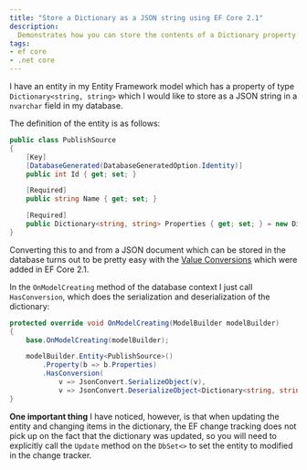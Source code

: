 ```yaml
---
title: "Store a Dictionary as a JSON string using EF Core 2.1"
description:
  Demonstrates how you can store the contents of a Dictionary property as a JSON document in your database when using EF Core 2.1
tags:
- ef core
- .net core
---
```


I have an entity in my Entity Framework model which has a property of type `Dictionary<string, string>` which I would like to store as a JSON string in a `nvarchar` field in my database.

The definition of the entity is as follows:

```csharp
public class PublishSource
{
    [Key]
    [DatabaseGenerated(DatabaseGeneratedOption.Identity)]
    public int Id { get; set; }

    [Required]
    public string Name { get; set; }

    [Required]
    public Dictionary<string, string> Properties { get; set; } = new Dictionary<string, string>();
}
```

Converting this to and from a JSON document which can be stored in the database turns out to be pretty easy with the [Value Conversions](https://docs.microsoft.com/en-us/ef/core/modeling/value-conversions) which were added in EF Core 2.1.

In the `OnModelCreating` method of the database context I just call `HasConversion`, which does the serialization and deserialization of the dictionary:

```csharp
protected override void OnModelCreating(ModelBuilder modelBuilder)
{
    base.OnModelCreating(modelBuilder);

    modelBuilder.Entity<PublishSource>()
        .Property(b => b.Properties)
        .HasConversion(
            v => JsonConvert.SerializeObject(v),
            v => JsonConvert.DeserializeObject<Dictionary<string, string>>(v));
}
```

**One important thing** I have noticed, however, is that when updating the entity and changing items in the dictionary, the EF change tracking does not pick up on the fact that the dictionary was updated, so you will need to explicitly call the `Update` method on the `DbSet<>` to set the entity to modified in the change tracker.